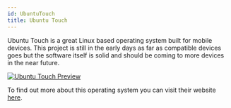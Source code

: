 ```yaml
---
id: UbuntuTouch
title: Ubuntu Touch
---
```


Ubuntu Touch is a great Linux based operating system built for mobile devices. This project is still in the early days as far as compatible devices goes but the software itself is solid and should be coming to more devices in the near future.

[<img alt="Ubuntu Touch Preview" src="/img/UbuntuTouch.png" />](https://ubuntu-touch.io/)

To find out more about this operating system you can visit their website [here](https://ubuntu-touch.io/).
